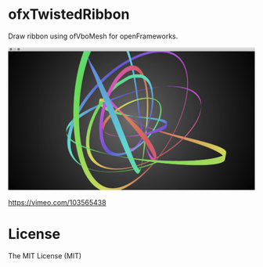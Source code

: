 ofxTwistedRibbon
================

Draw ribbon using ofVboMesh for openFrameworks.

![screen](screenshot.jpg)

https://vimeo.com/103565438

# License

The MIT License (MIT)
